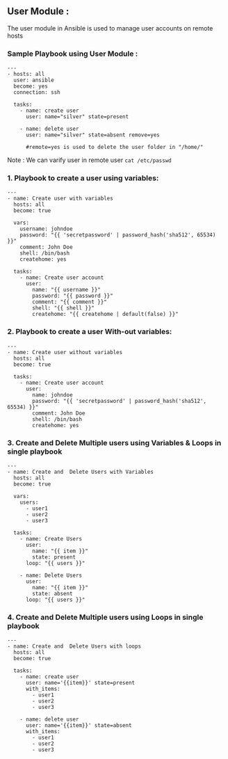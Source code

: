 ## User Module :

The user module in Ansible is used to manage user accounts on remote hosts

### Sample Playbook using User Module :

```
---
- hosts: all
  user: ansible
  become: yes
  connection: ssh

  tasks:
    - name: create user
      user: name="silver" state=present

    - name: delete user 
      user: name="silver" state=absent remove=yes 
 
      #remote=yes is used to delete the user folder in "/home/"

```
Note : We can varify user in remote user `cat /etc/passwd`

### 1. Playbook to create a user using variables:
```
---
- name: Create user with variables
  hosts: all
  become: true

  vars:
    username: johndoe
    password: "{{ 'secretpassword' | password_hash('sha512', 65534) }}"
    comment: John Doe
    shell: /bin/bash
    createhome: yes

  tasks:
    - name: Create user account
      user:
        name: "{{ username }}"
        password: "{{ password }}"
        comment: "{{ comment }}"
        shell: "{{ shell }}"
        createhome: "{{ createhome | default(false) }}"

```

### 2. Playbook to create a user With-out variables:

```
---
- name: Create user without variables
  hosts: all
  become: true

  tasks:
    - name: Create user account
      user:
        name: johndoe
        password: "{{ 'secretpassword' | password_hash('sha512', 65534) }}"
        comment: John Doe
        shell: /bin/bash
        createhome: yes

```

### 3. Create and Delete Multiple users using Variables & Loops in single playbook 

```
---
- name: Create and  Delete Users with Variables
  hosts: all
  become: true

  vars:
    users:
      - user1
      - user2
      - user3

  tasks:
    - name: Create Users
      user:
        name: "{{ item }}"
        state: present
      loop: "{{ users }}"

    - name: Delete Users
      user:
        name: "{{ item }}"
        state: absent
      loop: "{{ users }}"
```

### 4. Create and Delete Multiple users using Loops in single playbook 

```
---
- name: Create and  Delete Users with loops
  hosts: all
  become: true

  tasks:
    - name: create user
      user: name='{{item}}' state=present
      with_items:
        - user1
        - user2
        - user3

    - name: delete user
      user: name='{{item}}' state=absent
      with_items:
        - user1
        - user2
        - user3

```


